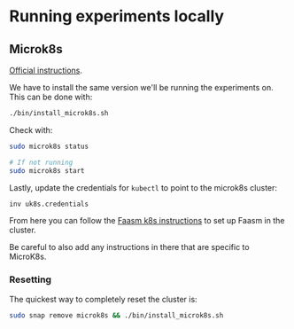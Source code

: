 # Running experiments locally

## Microk8s

[Official instructions](https://microk8s.io/).

We have to install the same version we'll be running the experiments on. This
can be done with:

```bash
./bin/install_microk8s.sh
```

Check with:

```bash
sudo microk8s status

# If not running
sudo microk8s start
```

Lastly, update the credentials for `kubectl` to point to the microk8s cluster:

```bash
inv uk8s.credentials
```

From here you can follow the [Faasm k8s
instructions](https://github.com/faasm/faasm/blob/master/docs/kubernetes.md) to
set up Faasm in the cluster.

Be careful to also add any instructions in there that are specific to MicroK8s.

### Resetting

The quickest way to completely reset the cluster is:

```bash
sudo snap remove microk8s && ./bin/install_microk8s.sh
```
